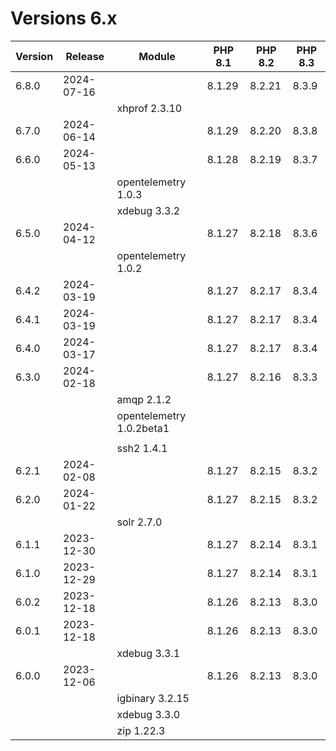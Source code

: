 <!-- markdownlint-disable MD013 -->
# Versions 6.x

| Version | Release    | Module                   | PHP 8.1 | PHP 8.2 | PHP 8.3 |
|---------|------------|--------------------------|---------|---------|---------|
| 6.8.0   | 2024-07-16 |                          | 8.1.29  | 8.2.21  | 8.3.9   |
|         |            | xhprof 2.3.10            |         |         |         |
| 6.7.0   | 2024-06-14 |                          | 8.1.29  | 8.2.20  | 8.3.8   |
| 6.6.0   | 2024-05-13 |                          | 8.1.28  | 8.2.19  | 8.3.7   |
|         |            | opentelemetry 1.0.3      |         |         |         |
|         |            | xdebug 3.3.2             |         |         |         |
| 6.5.0   | 2024-04-12 |                          | 8.1.27  | 8.2.18  | 8.3.6   |
|         |            | opentelemetry 1.0.2      |         |         |         |
| 6.4.2   | 2024-03-19 |                          | 8.1.27  | 8.2.17  | 8.3.4   |
| 6.4.1   | 2024-03-19 |                          | 8.1.27  | 8.2.17  | 8.3.4   |
| 6.4.0   | 2024-03-17 |                          | 8.1.27  | 8.2.17  | 8.3.4   |
| 6.3.0   | 2024-02-18 |                          | 8.1.27  | 8.2.16  | 8.3.3   |
|         |            | amqp 2.1.2               |         |         |         |
|         |            | opentelemetry 1.0.2beta1 |         |         |         |
|         |            |                          |         |         |         |
|         |            | ssh2 1.4.1               |         |         |         |
| 6.2.1   | 2024-02-08 |                          | 8.1.27  | 8.2.15  | 8.3.2   |
| 6.2.0   | 2024-01-22 |                          | 8.1.27  | 8.2.15  | 8.3.2   |
|         |            | solr 2.7.0               |         |         |         |
| 6.1.1   | 2023-12-30 |                          | 8.1.27  | 8.2.14  | 8.3.1   |
| 6.1.0   | 2023-12-29 |                          | 8.1.27  | 8.2.14  | 8.3.1   |
| 6.0.2   | 2023-12-18 |                          | 8.1.26  | 8.2.13  | 8.3.0   |
| 6.0.1   | 2023-12-18 |                          | 8.1.26  | 8.2.13  | 8.3.0   |
|         |            | xdebug 3.3.1             |         |         |         |
| 6.0.0   | 2023-12-06 |                          | 8.1.26  | 8.2.13  | 8.3.0   |
|         |            | igbinary 3.2.15          |         |         |         |
|         |            | xdebug 3.3.0             |         |         |         |
|         |            | zip 1.22.3               |         |         |         |
